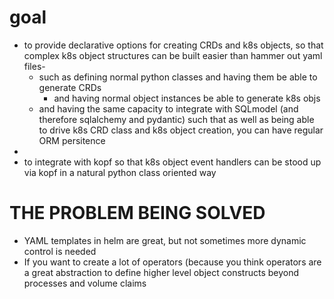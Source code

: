 # goal 

- to provide declarative options for creating CRDs and k8s objects, so that complex k8s object structures can be built easier than hammer out yaml files-
  - such as defining normal python classes and having them be able to generate CRDs
    - and having normal object instances be able to generate k8s objs
  - and having the same capacity to integrate with SQLmodel (and therefore sqlalchemy and pydantic) such that as well as being able to drive k8s CRD class and k8s object creation, you can have regular ORM persitence
- 
- to integrate with kopf so that k8s object event handlers can be stood up via kopf in a natural python class oriented way

# THE PROBLEM BEING SOLVED

- YAML templates in helm are great, but not sometimes more dynamic control is needed
- If you want to create a lot of operators (because you think operators are a great abstraction to define higher level object constructs beyond processes and volume claims

